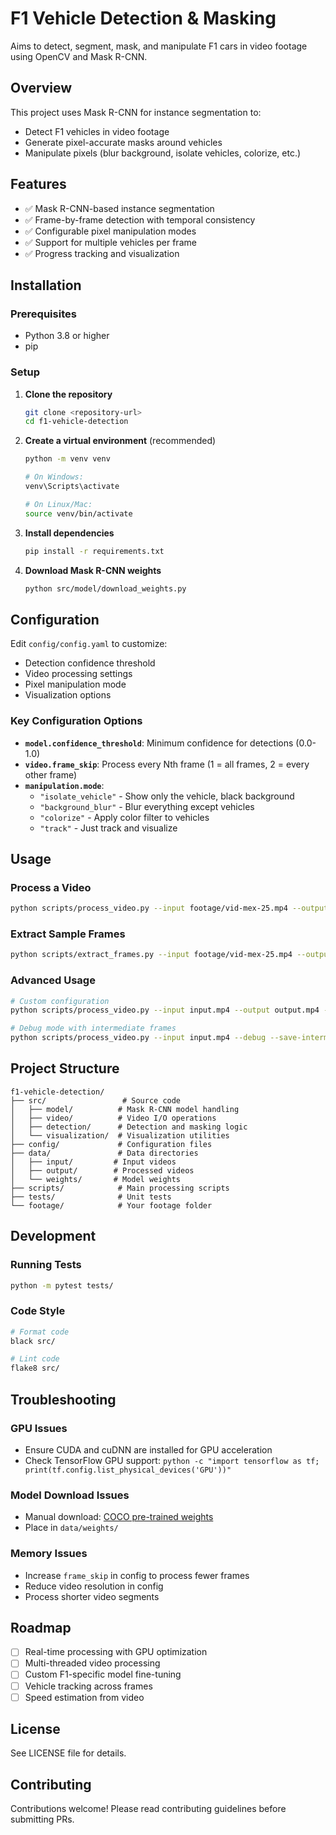 # F1 Vehicle Detection & Masking

Aims to detect, segment, mask, and manipulate F1 cars in video footage using OpenCV and Mask R-CNN.

## Overview

This project uses Mask R-CNN for instance segmentation to:
- Detect F1 vehicles in video footage
- Generate pixel-accurate masks around vehicles
- Manipulate pixels (blur background, isolate vehicles, colorize, etc.)

## Features

- ✅ Mask R-CNN-based instance segmentation
- ✅ Frame-by-frame detection with temporal consistency
- ✅ Configurable pixel manipulation modes
- ✅ Support for multiple vehicles per frame
- ✅ Progress tracking and visualization

## Installation

### Prerequisites

- Python 3.8 or higher
- pip

### Setup

1. **Clone the repository**
   ```bash
   git clone <repository-url>
   cd f1-vehicle-detection
   ```

2. **Create a virtual environment** (recommended)
   ```bash
   python -m venv venv
   
   # On Windows:
   venv\Scripts\activate
   
   # On Linux/Mac:
   source venv/bin/activate
   ```

3. **Install dependencies**
   ```bash
   pip install -r requirements.txt
   ```

4. **Download Mask R-CNN weights**
   ```bash
   python src/model/download_weights.py
   ```

## Configuration

Edit `config/config.yaml` to customize:
- Detection confidence threshold
- Video processing settings
- Pixel manipulation mode
- Visualization options

### Key Configuration Options

- **`model.confidence_threshold`**: Minimum confidence for detections (0.0-1.0)
- **`video.frame_skip`**: Process every Nth frame (1 = all frames, 2 = every other frame)
- **`manipulation.mode`**: 
  - `"isolate_vehicle"` - Show only the vehicle, black background
  - `"background_blur"` - Blur everything except vehicles
  - `"colorize"` - Apply color filter to vehicles
  - `"track"` - Just track and visualize

## Usage

### Process a Video

```bash
python scripts/process_video.py --input footage/vid-mex-25.mp4 --output data/output/processed.mp4
```

### Extract Sample Frames

```bash
python scripts/extract_frames.py --input footage/vid-mex-25.mp4 --output data/samples --frames 10
```

### Advanced Usage

```bash
# Custom configuration
python scripts/process_video.py --input input.mp4 --output output.mp4 --config config/custom.yaml

# Debug mode with intermediate frames
python scripts/process_video.py --input input.mp4 --debug --save-intermediate
```

## Project Structure

```
f1-vehicle-detection/
├── src/                 # Source code
│   ├── model/          # Mask R-CNN model handling
│   ├── video/          # Video I/O operations
│   ├── detection/      # Detection and masking logic
│   └── visualization/  # Visualization utilities
├── config/             # Configuration files
├── data/               # Data directories
│   ├── input/         # Input videos
│   ├── output/        # Processed videos
│   └── weights/       # Model weights
├── scripts/            # Main processing scripts
├── tests/              # Unit tests
└── footage/            # Your footage folder
```

## Development

### Running Tests

```bash
python -m pytest tests/
```

### Code Style

```bash
# Format code
black src/

# Lint code
flake8 src/
```

## Troubleshooting

### GPU Issues
- Ensure CUDA and cuDNN are installed for GPU acceleration
- Check TensorFlow GPU support: `python -c "import tensorflow as tf; print(tf.config.list_physical_devices('GPU'))"`

### Model Download Issues
- Manual download: [COCO pre-trained weights](https://github.com/matterport/Mask_RCNN/releases)
- Place in `data/weights/`

### Memory Issues
- Increase `frame_skip` in config to process fewer frames
- Reduce video resolution in config
- Process shorter video segments

## Roadmap

- [ ] Real-time processing with GPU optimization
- [ ] Multi-threaded video processing
- [ ] Custom F1-specific model fine-tuning
- [ ] Vehicle tracking across frames
- [ ] Speed estimation from video

## License

See LICENSE file for details.

## Contributing

Contributions welcome! Please read contributing guidelines before submitting PRs.
